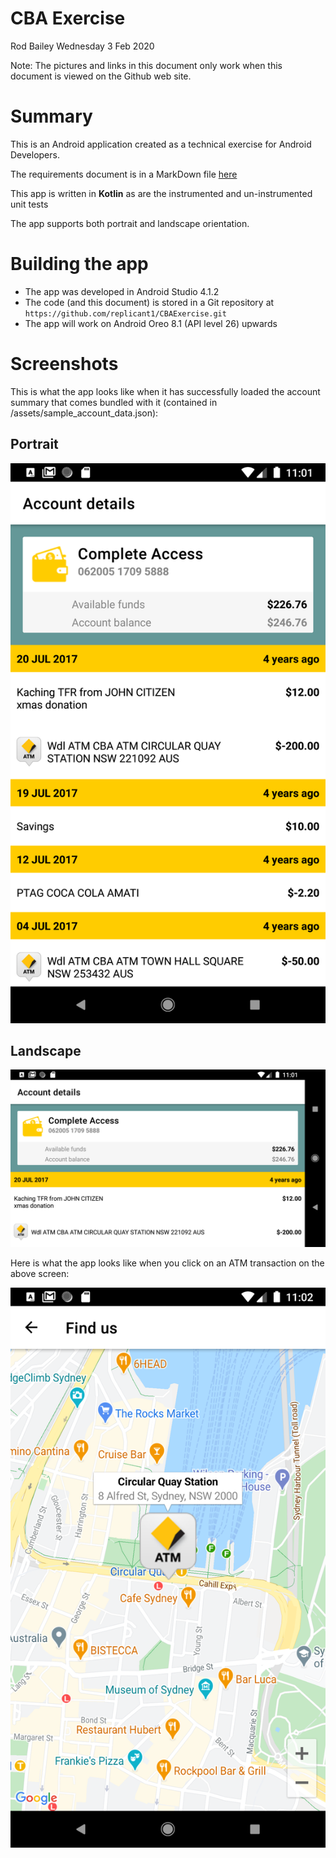 # CBA Exercise

Rod Bailey
Wednesday 3 Feb 2020

Note: The pictures and links in this document only work when this document is viewed on the Github web site.

# Summary

This is an Android application created as a technical exercise for Android Developers.

The requirements document is in a MarkDown file [here](/doc/cba_brief.md)

This app is written in **Kotlin** as are the instrumented and un-instrumented unit tests

The app supports both portrait and landscape orientation.

# Building the app

- The app was developed in Android Studio 4.1.2
- The code (and this document) is stored in a Git repository at `https://github.com/replicant1/CBAExercise.git`
- The app will work on Android Oreo 8.1 (API level 26) upwards

# Screenshots

This is what the app looks like when it has successfully loaded the account summary that comes
bundled with it (contained in /assets/sample_account_data.json):

## Portrait

![Screenshot](/doc/cba-overview-screen-portrait.png)

## Landscape

![Screenshot](/doc/cba-overview-screen-landscape.png)

Here is what the app looks like when you click on an ATM transaction on the above screen:

![Screenshot](/doc/cba-map-screen-portrait.png)

